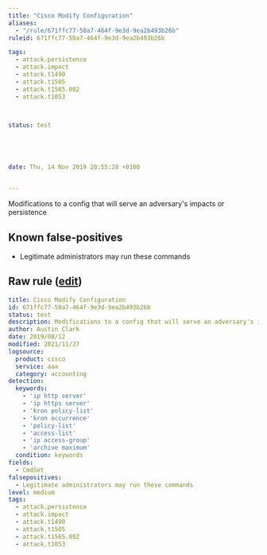 ```yaml
---
title: "Cisco Modify Configuration"
aliases:
  - "/rule/671ffc77-50a7-464f-9e3d-9ea2b493b26b"
ruleid: 671ffc77-50a7-464f-9e3d-9ea2b493b26b

tags:
  - attack.persistence
  - attack.impact
  - attack.t1490
  - attack.t1505
  - attack.t1565.002
  - attack.t1053



status: test





date: Thu, 14 Nov 2019 20:55:28 +0100


---
```


Modifications to a config that will serve an adversary's impacts or persistence

<!--more-->


## Known false-positives

* Legitimate administrators may run these commands




## Raw rule ([edit](https://github.com/SigmaHQ/sigma/edit/master/rules/network/cisco/aaa/cisco_cli_modify_config.yml))
```yaml
title: Cisco Modify Configuration
id: 671ffc77-50a7-464f-9e3d-9ea2b493b26b
status: test
description: Modifications to a config that will serve an adversary's impacts or persistence
author: Austin Clark
date: 2019/08/12
modified: 2021/11/27
logsource:
  product: cisco
  service: aaa
  category: accounting
detection:
  keywords:
    - 'ip http server'
    - 'ip https server'
    - 'kron policy-list'
    - 'kron occurrence'
    - 'policy-list'
    - 'access-list'
    - 'ip access-group'
    - 'archive maximum'
  condition: keywords
fields:
  - CmdSet
falsepositives:
  - Legitimate administrators may run these commands
level: medium
tags:
  - attack.persistence
  - attack.impact
  - attack.t1490
  - attack.t1505
  - attack.t1565.002
  - attack.t1053

```
